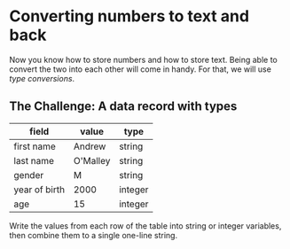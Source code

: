 
# Converting numbers to text and back

Now you know how to store numbers and how to store text. Being able to convert the two into each other will come in handy. For that, we will use *type conversions*.

## The Challenge: A data record with types

| field      | value    | type |
|------------|----------|------|
| first name | Andrew   | string |
| last name  | O'Malley | string |
| gender     | M | string |
| year of birth | 2000  | integer |
| age | 15 | integer |

Write the values from each row of the table into string or integer variables, then combine them to a single one-line string.

